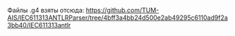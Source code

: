 Файлы .g4 взяты отсюда: https://github.com/TUM-AIS/IEC611313ANTLRParser/tree/4bff3a4bb24d500e2ab49295c6110ad9f2a3bb40/IEC611313antlr